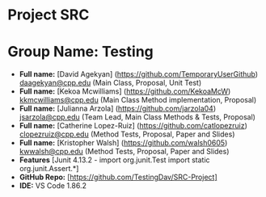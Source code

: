 # Project SRC
# Group Name: Testing
- **Full name:** [David Agekyan] (https://github.com/TemporaryUserGithub) daagekyan@cpp.edu (Main Class, Proposal, Unit Test)
- **Full name:** [Kekoa Mcwilliams] (https://github.com/KekoaMcW) kkmcwilliams@cpp.edu (Main Class Method implementation, Proposal)
- **Full name:** [Julianna Arzola] (https://github.com/jarzola04) jsarzola@cpp.edu (Team Lead, Main Class Methods & Tests, Proposal)
- **Full name:** [Catherine Lopez-Ruiz] (https://github.com/catlopezruiz) clopezruiz@cpp.edu (Method Tests, Proposal, Paper and Slides)
- **Full name:** [Kristopher Walsh] (https://github.com/walsh0605) kwwalsh@cpp.edu (Method Tests, Proposal, Paper and Slides)
- **Features** [Junit 4.13.2 - import org.junit.Test import static org.junit.Assert.*] 
- **GitHub Repo:** [https://github.com/TestingDav/SRC-Project] 
- **IDE:** VS Code 1.86.2

